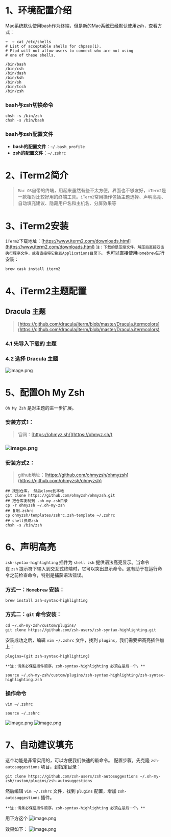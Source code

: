 # 1、环境配置介绍
Mac系统默认使用bash作为终端，但是新的Mac系统已经默认使用zsh，查看方式：
```shell
➜  ~ cat /etc/shells
# List of acceptable shells for chpass(1).
# Ftpd will not allow users to connect who are not using
# one of these shells.

/bin/bash
/bin/csh
/bin/dash
/bin/ksh
/bin/sh
/bin/tcsh
/bin/zsh
```
### bash与zsh切换命令
```shell
chsh -s /bin/zsh
chsh -s /bin/bash
```
### bash与zsh配置文件

- **bash的配置文件**：`~/.bash_profile`
- **zsh的配置文件**：`~/.zshrc`

# 2、iTerm2简介
> `Mac OS`自带的终端，用起来虽然有些不太方便，界面也不够友好，`iTerm2`是一款相对比较好用的终端工具。`iTerm2`常用操作包括主题选择、声明高亮、自动填充建议、隐藏用户名和主机名、分屏效果等


# **3、iTerm2**安装
`iTerm2`下载地址：[https://www.iterm2.com/downloads.html](https://www.iterm2.com/downloads.html)
`注：下载的是压缩文件，解压后直接双击执行程序文件，或者直接将它拖到Applications目录下。`
也可以直接使用`Homebrew`进行安装：
```shell
brew cask install iterm2
```

# 4、iTerm2主题配置
## Dracula 主题
> [https://github.com/dracula/iterm/blob/master/Dracula.itermcolors](https://github.com/dracula/iterm/blob/master/Dracula.itermcolors)


### 4.1 先导入下载的 主题
### 4.2 选择 Dracula 主题
![image.png](https://cdn.nlark.com/yuque/0/2022/png/2350759/1653892160221-6342de25-addb-403d-afbd-3abe80f185ac.png#averageHue=%23a3a2a2&height=726&id=CkU3f&originHeight=1452&originWidth=1838&originalType=binary&ratio=1&rotation=0&showTitle=false&size=433150&status=done&style=none&title=&width=919)

# 5、配置Oh My Zsh
`Oh My Zsh` 是对主题的进一步扩展。

### 安装方式1：
> 官网：[https://ohmyz.sh/](https://ohmyz.sh/)

### ![image.png](https://cdn.nlark.com/yuque/0/2022/png/2350759/1653892359580-f9feb6fb-af51-4c5c-86bf-8d54699c1277.png#averageHue=%23aebb4b&height=233&id=SuTwE&originHeight=466&originWidth=2448&originalType=binary&ratio=1&rotation=0&showTitle=false&size=59560&status=done&style=none&title=&width=1224)
### 安装方式2：
> github地址：[https://github.com/ohmyzsh/ohmyzsh](https://github.com/ohmyzsh/ohmyzsh)

```shell
## 找到仓库， 然后clone到本地
git clone https://github.com/ohmyzsh/ohmyzsh.git
## 把仓库复制到 .oh-my-zsh目录
cp -r ohmyzsh ~/.oh-my-zsh
## 复制.zshrc
cp ohmyzsh/templates/zshrc.zsh-template ~/.zshrc
## shell换成zsh
chsh -s /bin/zsh
```

# 6、声明高亮
`zsh-syntax-highlighting` 插件为 `shell zsh` 提供语法高亮显示。当命令在 `zsh` 提示符下输入到交互式终端时，它可以突出显示命令。这有助于在运行命令之前检查命令，特别是捕获语法错误。
### 方式一：`Homebrew` 安装：
```shell
brew install zsh-syntax-highlighting
```
### 方式二：`git` 命令安装：
```shell
cd ~/.oh-my-zsh/custom/plugins/
git clone https://github.com/zsh-users/zsh-syntax-highlighting.git
```
安装成功之后，编辑 `vim ~/.zshrc` 文件，找到 `plugins`，我们需要把高亮插件加上：
```
plugins=(git zsh-syntax-highlighting)
```

`**注：请务必保证插件顺序，zsh-syntax-highlighting 必须在最后一个。**`

```shell
source ~/.oh-my-zsh/custom/plugins/zsh-syntax-highlighting/zsh-syntax-highlighting.zsh
```
### 操作命令
```shell
vim ~/.zshrc

source ~/.zshrc
```
![image.png](https://cdn.nlark.com/yuque/0/2022/png/2350759/1653892803950-78158d87-3d9f-4944-b6da-943231a9fcc4.png#averageHue=%232d2f3a&height=406&id=bVWgM&originHeight=812&originWidth=1192&originalType=binary&ratio=1&rotation=0&showTitle=false&size=129118&status=done&style=none&title=&width=596)
![image.png](https://cdn.nlark.com/yuque/0/2022/png/2350759/1653892832756-bd3ba677-ad5a-4d9a-9927-649bcac06c5c.png#averageHue=%232c2e39&height=463&id=zywOL&originHeight=1018&originWidth=1312&originalType=binary&ratio=1&rotation=0&showTitle=false&size=156065&status=done&style=none&title=&width=597)

# 7、自动建议填充
这个功能是非常实用的，可以方便我们快速的敲命令。
配置步骤，先克隆 `zsh-autosuggestions` 项目，到指定目录：
```shell
git clone https://github.com/zsh-users/zsh-autosuggestions ~/.oh-my-zsh/custom/plugins/zsh-autosuggestions
```
然后编辑 `vim ~/.zshrc` 文件，找到 `plugins` 配置，增加 `zsh-autosuggestions` 插件。

`**注：请务必保证插件顺序，zsh-syntax-highlighting 必须在最后一个。**`

用下方这个
![image.png](https://cdn.nlark.com/yuque/0/2022/png/2350759/1653893143529-6a5d567b-5287-4c86-937c-b72a0944d327.png#averageHue=%232f303a&height=63&id=zEpgh&originHeight=126&originWidth=1166&originalType=binary&ratio=1&rotation=0&showTitle=false&size=18677&status=done&style=none&title=&width=583)

效果如下：
![image.png](https://cdn.nlark.com/yuque/0/2022/png/2350759/1653893122315-5c483425-7ef2-42db-a365-8ed5804fea68.png#averageHue=%232a2c37&height=41&id=DzRQZ&originHeight=82&originWidth=322&originalType=binary&ratio=1&rotation=0&showTitle=false&size=4096&status=done&style=none&title=&width=161)
